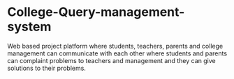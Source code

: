 # College-Query-management-system
Web based project platform where students, teachers, parents and college management can communicate with each other where students and parents can complaint problems to teachers and management and they can give solutions to their problems. 
